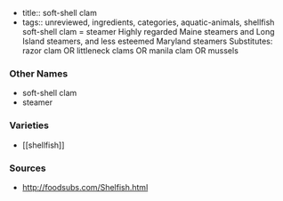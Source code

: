 - title:: soft-shell clam
- tags:: unreviewed, ingredients, categories, aquatic-animals, shellfish
soft-shell clam = steamer Highly regarded Maine steamers and Long Island steamers, and less esteemed Maryland steamers Substitutes: razor clam OR littleneck clams OR manila clam OR mussels

### Other Names

* soft-shell clam
* steamer

### Varieties

* [[shellfish]]

### Sources
* http://foodsubs.com/Shelfish.html
